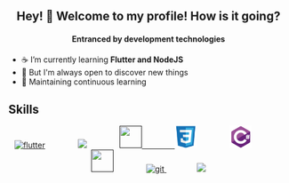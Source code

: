 <h2 align="center"> Hey! 👋 Welcome to my profile! How is it going? </h2>
<h4 align="center"><strong>Entranced by development technologies</strong></h4>

- :coffee:  I’m currently learning **Flutter and NodeJS**
- :telescope:  But I'm always open to discover new things
- :rocket:  Maintaining continuous learning

## Skills
<p align="center">
    <a href="https://flutter.dev" target="_blank"> <img src="https://www.vectorlogo.zone/logos/flutterio/flutterio-icon.svg" alt="flutter" width="40" height="40"/></a>
    &nbsp;&nbsp;&nbsp;&nbsp;&nbsp;&nbsp;&nbsp;&nbsp;&nbsp;&nbsp;&nbsp;&nbsp;&nbsp;
    <a href="https://www.javascript.com/" target="_blank"><img height="40" src="https://www.vectorlogo.zone/logos/javascript/javascript-icon.svg"></a>
    &nbsp;&nbsp;&nbsp;&nbsp;&nbsp;&nbsp;&nbsp;&nbsp;&nbsp;&nbsp;&nbsp;&nbsp;&nbsp;
    <a href="" target="_blank"><img width="40" height="40" src="https://www.vectorlogo.zone/logos/w3_html5/w3_html5-icon.svg">
    &nbsp;&nbsp;&nbsp;&nbsp;&nbsp;&nbsp;&nbsp;&nbsp;&nbsp;&nbsp;&nbsp;&nbsp;&nbsp;
    <a href="https://www.javascript.com/" target="_blank"><img height="40" src="https://raw.githubusercontent.com/devicons/devicon/master/icons/css3/css3-original.svg"></a>
    &nbsp;&nbsp;&nbsp;&nbsp;&nbsp;&nbsp;&nbsp;&nbsp;&nbsp;&nbsp;&nbsp;&nbsp;&nbsp;
    <a href="" target="_blank"><img width="40" height="40" src="https://raw.githubusercontent.com/devicons/devicon/master/icons/csharp/csharp-original.svg"></a>
    &nbsp;&nbsp;&nbsp;&nbsp;&nbsp;&nbsp;&nbsp;&nbsp;&nbsp;&nbsp;&nbsp;&nbsp;&nbsp;
    <a href="" target="_blank"><img width="40" height="40" src="https://www.vectorlogo.zone/logos/mysql/mysql-icon.svg"></a>
    &nbsp;&nbsp;&nbsp;&nbsp;&nbsp;&nbsp;&nbsp;&nbsp;&nbsp;&nbsp;&nbsp;&nbsp;&nbsp;
    <a href="https://git-scm.com/" target="_blank"> <img src="https://www.vectorlogo.zone/logos/git-scm/git-scm-icon.svg" alt="git" width="40" height="40"/> </a> 
    &nbsp;&nbsp;&nbsp;&nbsp;&nbsp;&nbsp;&nbsp;&nbsp;&nbsp;&nbsp;&nbsp;&nbsp;&nbsp;
    <a href="https://nodejs.org/en/" target="_blank"> <img height="40" src="https://www.vectorlogo.zone/logos/nodejs/nodejs-icon.svg"></a> 
</p>
